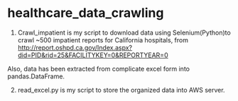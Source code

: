 # healthcare_data_crawling
1. Crawl_impatient is my script to download data using Selenium(Python)to crawl ~500 impatient reports for California hospitals, from 
http://report.oshpd.ca.gov/Index.aspx?did=PID&rid=25&FACILITYKEY=0&REPORTYEAR=0

Also, data has been extracted from complicate excel form into pandas.DataFrame.

2. read_excel.py is my script to store the organized data into AWS server.
